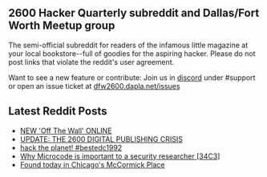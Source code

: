 ## 2600 Hacker Quarterly subreddit and Dallas/Fort Worth Meetup group
The semi-official subreddit for readers of the infamous little magazine at your local bookstore--full of goodies for the aspiring hacker. Please do not post links that violate the reddit's user agreement.

Want to see a new feature or contribute: 
Join us in [discord](https://dfw2600.dapla.net/chat) under #support or open an issue ticket at [dfw2600.dapla.net/issues](https://dfw2600.dapla.net/issues)

## Latest Reddit Posts
<!-- BLOG-POST-LIST:START -->
- [NEW 'Off The Wall' ONLINE](https://2600.com/wall/25-04-2023)
- [UPDATE: THE 2600 DIGITAL PUBLISHING CRISIS](https://2600.com/content/update-2600-digital-publishing-crisis)
- [hack the planet! #bestedc1992](https://www.reddit.com/r/2600/comments/12x24qt/hack_the_planet_bestedc1992/)
- [Why Microcode is important to a security researcher [34C3]](https://www.reddit.com/r/2600/comments/12wdjke/why_microcode_is_important_to_a_security/)
- [Found today in Chicago's McCormick Place](https://www.reddit.com/r/2600/comments/12thqji/found_today_in_chicagos_mccormick_place/)
<!-- BLOG-POST-LIST:END -->
